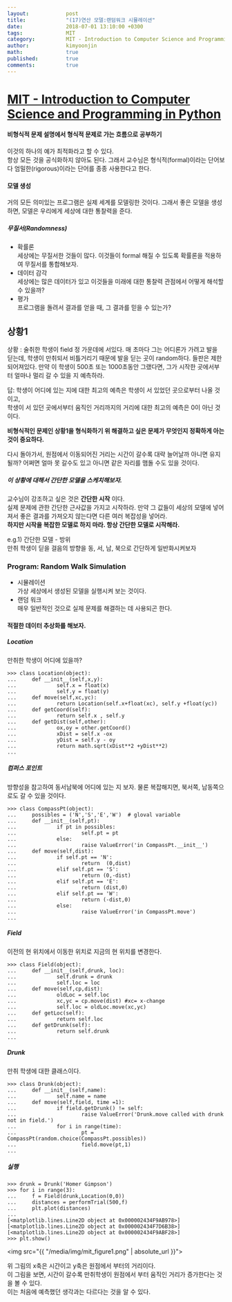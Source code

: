 ```yaml
---
layout:            post
title:             "(17)연산 모델:랜덤워크 시뮬레이션"
date:              2018-07-01 13:10:00 +0300
tags:              MIT
category:          MIT - Introduction to Computer Science and Programming in Python
author:            kimyoonjin
math:              true
published:         true
comments:          true
---
```

# [MIT - Introduction to Computer Science and Programming in Python](https://www.inflearn.com/course/mit-%EA%B3%B5%EA%B0%9C%EA%B0%95%EC%A2%8C-python/)
#### 비형식적 문제 설명에서 형식적 문제로 가는 흐름으로 공부하기
이것의 하나의 예가 최적화라고 할 수 있다.   
항상 모든 것을 공식화하지 않아도 된다. 그래서 교수님은 형식적(formal)이라는 단어보다 엄밀한(rigorous)이라는 단어를 종종 사용한다고 한다.
#### 모델 생성  
거의 모든 의미있는 프로그램은 실제 세계를 모델링한 것이다. 그래서 좋은 모델을 생성하면, 모델은 우리에게 세상에 대한 통찰력을 준다.   
#####  무질서(Randomness)  
- 확률론  
세상에는 무질서한 것들이 많다. 이것들이 formal 해질 수 있도록 확률론을 적용하여 무질서를 통합해보자.  
- 데이터 감각  
세상에는 많은 데이터가 있고 이것들을 미래에 대한 통찰력 관점에서 어떻게 해석할 수 있을까?
- 평가  
프로그램을 돌려서 결과를 얻을 때, 그 결과를 믿을 수 있는가?

## 상황1
상황 : 술취한 학생이 field 정 가운데에 서있다. 매 초마다 그는 어디론가 가려고 발을 딛는데, 학생이 만취되서 비틀거리기 때문에 발을 딛는 곳이 random하다. 들판은 제한되어져있다. 만약 이 학생이 500초 또는 1000초동안 그랬다면, 그가 시작한 곳에서부터 얼마나 멀리 갈 수 있을 지 예측하라.

답:  학생이 어디에 있는 지에 대한 최고의 예측은 학생이 서 있었던 곳으로부터 나올 것이고,  
학생이 서 있던 곳에서부터 움직인 거리까지의 거리에 대한 최고의 예측은 0이 아닌 것이다.  


**비형식적인 문제인 상황1을 형식화하기 위 해결하고 싶은 문제가 무엇인지 정확하게 아는 것이 중요하다.**

다시 돌아가서, 원점에서 이동되어진 거리는 시간이 갈수록 대략 늘어날까 아니면 유지될까?
어쩌면 얼마 못 갈수도 있고 아니면 같은 자리를 맴돌 수도 있을 것이다.

##### 이 상황에 대해서 간단한 모델을 스케치해보자.
교수님이 강조하고 싶은 것은 **간단한 시작** 이다.  
실제 문제에 관한 간단한 근사값을 가지고 시작하라. 만약 그 값들이 세상의 모델에 넣어져서 좋은 결과를 가져오지 않는다면 다른 여러 복잡성을 넣어라.   
**하지만 시작을 복잡한 모델로 하지 마라. 항상 간단한 모델로 시작해라.**

e.g.1) 간단한 모델 - 방위  
만취 학생이 딛을 걸음의 방향을 동, 서, 남, 북으로 간단하게 일반화시켜보자

### Program: Random Walk Simulation
- 시뮬레이션  
가상 세상에서 생성된 모델을 실행시켜 보는 것이다.
- 랜덤 워크  
매우 일반적인 것으로 실제 문제를 해결하는 데 사용되곤 한다.


#### 적절한 데이터 추상화를 해보자.
##### Location
만취한 학생이 어디에 있을까?
```
>>> class Location(object):
...     def __init__(self,x,y):
...             self.x = float(x)
...             self.y = float(y)
...     def move(self,xc,yc):
...             return Location(self.x+float(xc), self.y +float(yc))
...     def getCoord(self):
...             return self.x , self.y
...     def getDist(self,other):
...             ox,oy = other.getCoord()
...             xDist = self.x -ox
...             yDist = self.y - oy
...             return math.sqrt(xDist**2 +yDist**2)
...
```
##### 컴퍼스 포인트
방향성을 참고하여 동서남북에 어디에 있는 지 보자.
물론 복잡해지면, 북서쪽, 남동쪽으로도 갈 수 있을 것이다.
```
>>> class CompassPt(object):
...     possibles = ('N','S','E','W')  # gloval variable
...     def __init__(self,pt):
...             if pt in possibles:
...                     self.pt = pt
...             else:
...                     raise ValueError('in CompassPt.__init__')
...     def move(self,dist):
...             if self.pt == 'N':
...                     return  (0,dist)
...             elif self.pt == 'S':
...                     return (0,-dist)
...             elif self.pt == 'E':
...                     return (dist,0)
...             elif self.pt == 'W':
...                     return (-dist,0)
...             else:
...                     raise ValueError('in CompassPt.move')
...
```
##### Field
이전의 현 위치에서 이동한 위치로 지금의 현 위치를 변경한다.
```
>>> class Field(object):
...     def __init__(self,drunk, loc):
...             self.drunk = drunk
...             self.loc = loc
...     def move(self,cp,dist):
...             oldLoc = self.loc
...             xc,yc = cp.move(dist) #xc= x-change
...             self.loc = oldLoc.move(xc,yc)
...     def getLoc(self):
...             return self.loc
...     def getDrunk(self):
...             return self.drunk
...
```

##### Drunk
만취 학생에 대한 클래스이다.
```
>>> class Drunk(object):
...     def __init__(self,name):
...             self.name = name
...     def move(self,field, time =1):
...             if field.getDrunk() != self:
...                     raise ValueError('Drunk.move called with drunk not in field.')
...             for i in range(time):
...                     pt = CompassPt(random.choice(CompassPt.possibles))
...                     field.move(pt,1)
...
```


##### 실행
```
>>> drunk = Drunk('Homer Gimpson')
>>> for i in range(3):
...     f = Field(drunk,Location(0,0))
...     distances = performTrial(500,f)
...     plt.plot(distances)
...
[<matplotlib.lines.Line2D object at 0x000002434F9AB978>]
[<matplotlib.lines.Line2D object at 0x000002434F7D6B38>]
[<matplotlib.lines.Line2D object at 0x000002434F9ABF28>]
>>> plt.show()
```

<img src="{{ "/media/img/mit_figure1.png" | absolute_url }}">

위 그림의 x축은 시간이고 y축은 원점에서 부터의 거리이다.  
이 그림을 보면, 시간이 갈수록 만취학생이 원점에서 부터 움직인 거리가 증가한다는 것을 볼 수 있다.   
이는 처음에 예측했던 생각과는 다르다는 것을 알 수 있다.
